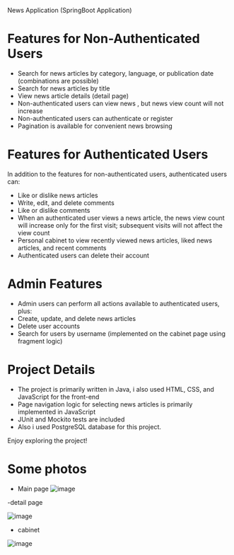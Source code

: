 News Application (SpringBoot Application)

# Features for Non-Authenticated Users

- Search for news articles by category, language, or publication date (combinations are possible)
- Search for news articles by title
- View news article details (detail page)
- Non-authenticated users can view news , but news view count will not increase
- Non-authenticated users can authenticate or register
- Pagination is available for convenient news browsing

# Features for Authenticated Users

In addition to the features for non-authenticated users, authenticated users can:
- Like or dislike news articles
- Write, edit, and delete comments
- Like or dislike comments
- When an authenticated user views a news article, the news view count will increase only for the first visit; subsequent visits will not affect the view count
- Personal cabinet to view recently viewed news articles, liked news articles, and recent comments
- Authenticated users can delete their account

# Admin Features

- Admin users can perform all actions available to authenticated users, plus:
- Create, update, and delete news articles
- Delete user accounts
- Search for users by username (implemented on the cabinet page using fragment logic)

# Project Details

- The project is primarily written in Java, i also used HTML, CSS, and JavaScript for the front-end
- Page navigation logic for selecting news articles is primarily implemented in JavaScript
- JUnit and Mockito tests are included
- Also i used PostgreSQL database for this project.

Enjoy exploring the project!

# Some photos
- Main page
![image](https://github.com/nikitaOrlov07/NewsApplication/assets/145924436/81f473b3-2cb1-4d96-b562-4dcd3893c796)

-detail page 

![image](https://github.com/nikitaOrlov07/NewsApplication/assets/145924436/de81b3f1-5fd3-4d7f-858e-845bafc457cf)

- cabinet

![image](https://github.com/nikitaOrlov07/NewsApplication/assets/145924436/7b59470a-2d17-484c-888d-940383b13a4c)
